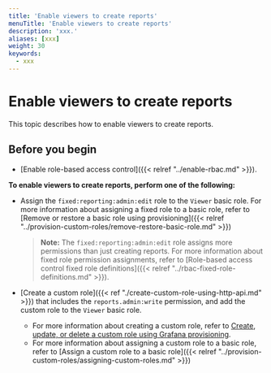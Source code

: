 ```yaml
---
title: 'Enable viewers to create reports'
menuTitle: 'Enable viewers to create reports'
description: 'xxx.'
aliases: [xxx]
weight: 30
keywords:
  - xxx
---
```


# Enable viewers to create reports

This topic describes how to enable viewers to create reports.

## Before you begin

- [Enable role-based access control]({{< relref "../enable-rbac.md" >}}).

**To enable viewers to create reports, perform one of the following:**

- Assign the `fixed:reporting:admin:edit` role to the `Viewer` basic role. For more information about assigning a fixed role to a basic role, refer to [Remove or restore a basic role using provisioning]({{< relref "../provision-custom-roles/remove-restore-basic-role.md" >}})

  > **Note:** The `fixed:reporting:admin:edit` role assigns more permissions than just creating reports. For more information about fixed role permission assignments, refer to [Role-based access control fixed role definitions]({{< relref "../rbac-fixed-role-definitions.md" >}}).

- [Create a custom role]({{< ref "./create-custom-role-using-http-api.md" >}}) that includes the `reports.admin:write` permission, and add the custom role to the `Viewer` basic role.
  - For more information about creating a custom role, refer to [Create, update, or delete a custom role using Grafana provisioning](../provision-custom-roles/create-update-delete-custom-role.md).
  - For more information about assigning a custom role to a basic role, refer to [Assign a custom role to a basic role]({{< relref "../provision-custom-roles/assigning-custom-roles.md" >}})
